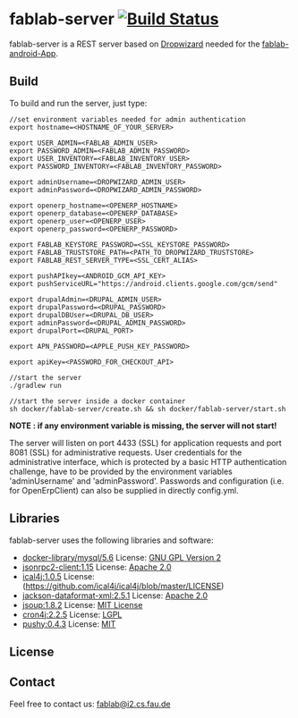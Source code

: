 # fablab-server [![Build Status](https://travis-ci.org/FAU-Inf2/fablab-server.svg?branch=master)](https://travis-ci.org/FAU-Inf2/fablab-server)

fablab-server is a REST server based on [Dropwizard](http://www.dropwizard.io) needed for the [fablab-android-App](https://github.com/FAU-Inf2/fablab-android).

## Build

To build and run the server, just type:
    
    //set environment variables needed for admin authentication
    export hostname=<HOSTNAME_OF_YOUR_SERVER>
    
    export USER_ADMIN=<FABLAB_ADMIN_USER>
    export PASSWORD_ADMIN=<FABLAB_ADMIN_PASSWORD>
    export USER_INVENTORY=<FABLAB_INVENTORY_USER>
    export PASSWORD_INVENTORY=<FABLAB_INVENTORY_PASSWORD>
    
    export adminUsername=<DROPWIZARD_ADMIN_USER>
    export adminPassword=<DROPWIZARD_ADMIN_PASSWORD>
    
    export openerp_hostname=<OPENERP_HOSTNAME>
    export openerp_database=<OPENERP_DATABASE>
    export openerp_user=<OPENERP_USER>
    export openerp_password=<OPENERP_PASSWORD>
    
    export FABLAB_KEYSTORE_PASSWORD=<SSL_KEYSTORE_PASSWORD>
    export FABLAB_TRUSTSTORE_PATH=<PATH_TO_DROPWIZARD_TRUSTSTORE>
    export FABLAB_REST_SERVER_TYPE=<SSL_CERT_ALIAS>
    
    export pushAPIkey=<ANDROID_GCM_API_KEY>
    export pushServiceURL="https://android.clients.google.com/gcm/send"
    
    export drupalAdmin=<DRUPAL_ADMIN_USER>
    export drupalPassword=<DRUPAL_PASSWORD>
    export drupalDBUser=<DRUPAL_DB_USER>
    export adminPassword=<DRUPAL_ADMIN_PASSWORD>
    export drupalPort=<DRUPAL_PORT>
    
    export APN_PASSWORD=<APPLE_PUSH_KEY_PASSWORD>
    
    export apiKey=<PASSWORD_FOR_CHECKOUT_API>
    
    //start the server
    ./gradlew run
    
    //start the server inside a docker container
    sh docker/fablab-server/create.sh && sh docker/fablab-server/start.sh
    
<b>NOTE : if any environment variable is missing, the server will not start!</b>

The server will listen on port 4433 (SSL) for application requests and port 8081 (SSL) for administrative requests. 
User credentials for the administrative interface, which is protected by a basic HTTP authentication challenge, have to be provided by the environment variables 'adminUsername' and 'adminPassword'. Passwords and configuration (i.e. for OpenErpClient) can also be supplied in directly config.yml.

## Libraries
fablab-server uses the following libraries and software:
* [docker-library/mysql/5.6](https://github.com/docker-library/mysql/tree/1f430aeee538aec3b51554ca9fc66955231b3563/5.6)     License: [GNU GPL Version 2](https://github.com/docker-library/mysql/blob/1f430aeee538aec3b51554ca9fc66955231b3563/LICENSE)
* [jsonrpc2-client:1.15](http://software.dzhuvinov.com/json-rpc-2.0-client.html)        License: [Apache 2.0](http://software.dzhuvinov.com/files/jsonrpc2server/LICENSE.txt)
* [ical4j:1.0.5](https://github.com/ical4j/ical4j)    License: (https://github.com/ical4j/ical4j/blob/master/LICENSE)
* [jackson-dataformat-xml:2.5.1](https://github.com/FasterXML/jackson-dataformat-xml)   License: [Apache 2.0](https://github.com/FasterXML/jackson-dataformat-xml/wiki#licensing)
* [jsoup:1.8.2](http://jsoup.org)  License: [MIT License](http://jsoup.org/license)
* [cron4j:2.2.5](http://www.sauronsoftware.it/projects/cron4j/) License: [LGPL](http://www.sauronsoftware.it/projects/cron4j/)
* [pushy:0.4.3](https://github.com/relayrides/pushy) License: [MIT](https://github.com/relayrides/pushy)

## License
    
## Contact
Feel free to contact us: fablab@i2.cs.fau.de
